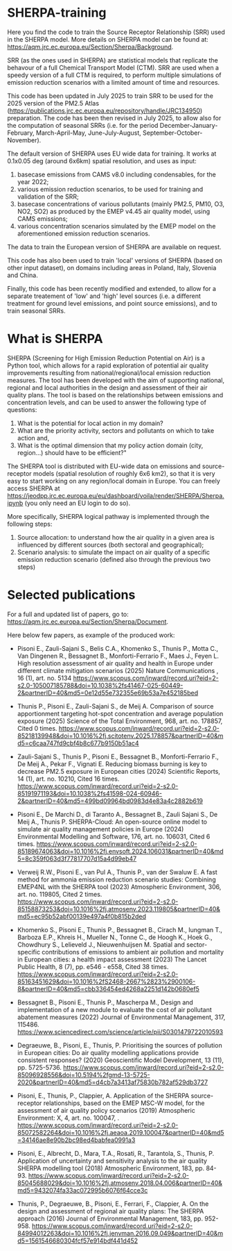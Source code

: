 # SHERPA-training
Here you find the code to train the Source Receptor Relationship (SRR) used in the SHERPA model.
More details on SHERPA model can be found at: https://aqm.jrc.ec.europa.eu/Section/Sherpa/Background.

SRR (as the ones used in SHERPA) are statistical models that replicate the behavour of a full Chemical Transport Model (CTM).
SRR are used when a speedy version of a full CTM is required, to perform multiple simulations of emission reduction scenarios with a limited amount of time and resources.

This code has been updated in July 2025 to train SRR to be used for the 2025 version of the PM2.5 Atlas (https://publications.jrc.ec.europa.eu/repository/handle/JRC134950) preparation.
The code has been then revised in July 2025, to allow also for the computation of seasonal SRRs (i.e. for the period December-January-February, March-April-May, June-July-August, September-October-November).

The default version of SHERPA uses EU wide data for training.
It works at 0.1x0.05 deg (around 6x6km) spatial resolution, and uses as input:
1) basecase emissions from CAMS v8.0 including condensables, for the year 2022;
2) various emission reduction scenarios, to be used for training and validation of the SRR;
3) basecase concentrations of various pollutants (mainly PM2.5, PM10, O3, NO2, SO2) as produced by the EMEP v4.45 air quality model, using CAMS emissions;
4) various concentration scenarios simulated by the EMEP model on the aforementioned emission reduction scenarios. 

The data to train the European version of SHERPA are available on request.

This code has also been used to train 'local' versions of SHERPA (based on other input dataset), on domains including areas in Poland, Italy, Slovenia and China.

Finally, this code has been recently modified and extended, to allow for a separate treatement of 'low' and 'high' level sources (i.e. a different treatment for ground level emissions, and point source emissions), and to train seasonal SRRs.

# What is SHERPA
SHERPA (Screening for High Emission Reduction Potential on Air) is a Python tool, which allows for a rapid exploration of potential air quality improvements resulting from national/regional/local emission reduction measures. The tool has been developed with the aim of supporting national, regional and local authorities in the design and assessment of their air quality plans. The tool is based on the relationships between emissions and concentration levels, and can be used to answer the following type of questions:
1) What is the potential for local action in my domain?
2) What are the priority activity, sectors and pollutants on which to take action and,
3) What is the optimal dimension that my policy action domain (city, region…) should have to be efficient?"

The SHERPA tool is distributed with EU-wide data on emissions and source-receptor models (spatial resolution of roughly 6x6 km2), so that it is very easy to start working on any region/local domain in Europe.
You can freely access SHERPA at https://jeodpp.jrc.ec.europa.eu/eu/dashboard/voila/render/SHERPA/Sherpa.ipynb (you only need an EU login to do so).

More specifically, SHERPA logical pathway is implemented through the following steps:
1) Source allocation: to understand how the air quality in a given area is influenced by different sources (both sectoral and geographical);
2) Scenario analysis: to simulate the impact on air quality of a specific emission reduction scenario (defined also through the previous two steps)

# Selected publications

For a full and updated list of papers, go to: https://aqm.jrc.ec.europa.eu/Section/Sherpa/Document.

Here below few papers, as example of the produced work:

- Pisoni E., Zauli-Sajani S., Belis C.A., Khomenko S., Thunis P., Motta C., Van Dingenen R., Bessagnet B., Monforti-Ferrario F., Maes J., Feyen L.
High resolution assessment of air quality and health in Europe under different climate mitigation scenarios
(2025) Nature Communications , 16 (1), art. no. 5134
https://www.scopus.com/inward/record.uri?eid=2-s2.0-105007185788&doi=10.1038%2fs41467-025-60449-2&partnerID=40&md5=0e12d55e732355e69b53a7e452185bed

- Thunis P., Pisoni E., Zauli-Sajani S., de Meij A.
Comparison of source apportionment targeting hot-spot concentration and average population exposure
(2025) Science of the Total Environment, 968, art. no. 178857, Cited 0 times.
https://www.scopus.com/inward/record.uri?eid=2-s2.0-85218139948&doi=10.1016%2fj.scitotenv.2025.178857&partnerID=40&md5=c6caa747fd9cbf4b8c677b9150b51ac4

- Zauli-Sajani S., Thunis P., Pisoni E., Bessagnet B., Monforti-Ferrario F., De Meij A., Pekar F., Vignati E.
Reducing biomass burning is key to decrease PM2.5 exposure in European cities
(2024) Scientific Reports, 14 (1), art. no. 10210, Cited 16 times.
https://www.scopus.com/inward/record.uri?eid=2-s2.0-85191971193&doi=10.1038%2fs41598-024-60946-2&partnerID=40&md5=499bd09964bd0983d4e83a4c2882b619

- Pisoni E., De Marchi D., di Taranto A., Bessagnet B., Zauli Sajani S., De Meij A., Thunis P.
SHERPA-Cloud: An open-source online model to simulate air quality management policies in Europe
(2024) Environmental Modelling and Software, 176, art. no. 106031, Cited 6 times.
https://www.scopus.com/inward/record.uri?eid=2-s2.0-85189674063&doi=10.1016%2fj.envsoft.2024.106031&partnerID=40&md5=8c359f063d3f77817707d15a4d99eb47

- Verweij R.W., Pisoni E., van Pul A., Thunis P., van der Swaluw E.
A fast method for ammonia emission reduction scenario studies: Combining EMEP4NL with the SHERPA tool
(2023) Atmospheric Environment, 306, art. no. 119805, Cited 2 times.
https://www.scopus.com/inward/record.uri?eid=2-s2.0-85158873253&doi=10.1016%2fj.atmosenv.2023.119805&partnerID=40&md5=ec95b52abf00139e497a4f0b815b2ded

- Khomenko S., Pisoni E., Thunis P., Bessagnet B., Cirach M., Iungman T., Barboza E.P., Khreis H., Mueller N., Tonne C., de Hoogh K., Hoek G., Chowdhury S., Lelieveld J., Nieuwenhuijsen M.
Spatial and sector-specific contributions of emissions to ambient air pollution and mortality in European cities: a health impact assessment
(2023) The Lancet Public Health, 8 (7), pp. e546 - e558, Cited 38 times.
https://www.scopus.com/inward/record.uri?eid=2-s2.0-85163451629&doi=10.1016%2fS2468-2667%2823%2900106-8&partnerID=40&md5=cbb336454ed4268a2251d142b0680ef5

- Bessagnet B., Pisoni E., Thunis P., Mascherpa M.,
Design and implementation of a new module to evaluate the cost of air pollutant abatement measures
(2022) Journal of Environmental Management, 317, 115486.
https://www.sciencedirect.com/science/article/pii/S0301479722010593

- Degraeuwe, B., Pisoni, E., Thunis, P.
Prioritising the sources of pollution in European cities: Do air quality modelling applications provide consistent responses?
(2020) Geoscientific Model Development, 13 (11), pp. 5725-5736. 
https://www.scopus.com/inward/record.uri?eid=2-s2.0-85096928556&doi=10.5194%2fgmd-13-5725-2020&partnerID=40&md5=d4cb7a3413af75830b782af529db3727

- Pisoni, E., Thunis, P., Clappier, A.
Application of the SHERPA source-receptor relationships, based on the EMEP MSC-W model, for the assessment of air quality policy scenarios
(2019) Atmospheric Environment: X, 4, art. no. 100047, . 
https://www.scopus.com/inward/record.uri?eid=2-s2.0-85072582264&doi=10.1016%2fj.aeaoa.2019.100047&partnerID=40&md5=34146ae8e90b2bc98ed4babfea0991a3

- Pisoni, E., Albrecht, D., Mara, T.A., Rosati, R., Tarantola, S., Thunis, P.
Application of uncertainty and sensitivity analysis to the air quality SHERPA modelling tool
(2018) Atmospheric Environment, 183, pp. 84-93. 
https://www.scopus.com/inward/record.uri?eid=2-s2.0-85045688029&doi=10.1016%2fj.atmosenv.2018.04.006&partnerID=40&md5=9432074fa33ac072995b6076f64cce3c

- Thunis, P., Degraeuwe, B., Pisoni, E., Ferrari, F., Clappier, A.
On the design and assessment of regional air quality plans: The SHERPA approach
(2016) Journal of Environmental Management, 183, pp. 952-958. 
https://www.scopus.com/inward/record.uri?eid=2-s2.0-84994012263&doi=10.1016%2fj.jenvman.2016.09.049&partnerID=40&md5=1561546680304fcf57e914bdf441d452

